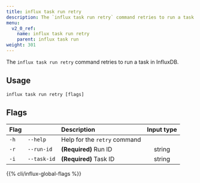 ```yaml
---
title: influx task run retry
description: The `influx task run retry` command retries to run a task in InfluxDB.
menu:
  v2_0_ref:
    name: influx task run retry
    parent: influx task run
weight: 301
---
```


The `influx task run retry` command retries to run a task in InfluxDB.

## Usage
```
influx task run retry [flags]
```

## Flags
| Flag |             | Description                  | Input type  |
|:---- |:---         |:-----------                  |:----------: |
| `-h` | `--help`    | Help for the `retry` command |             |
| `-r` | `--run-id`  | **(Required)** Run ID        | string      |
| `-i` | `--task-id` | **(Required)** Task ID       | string      |

{{% cli/influx-global-flags %}}
